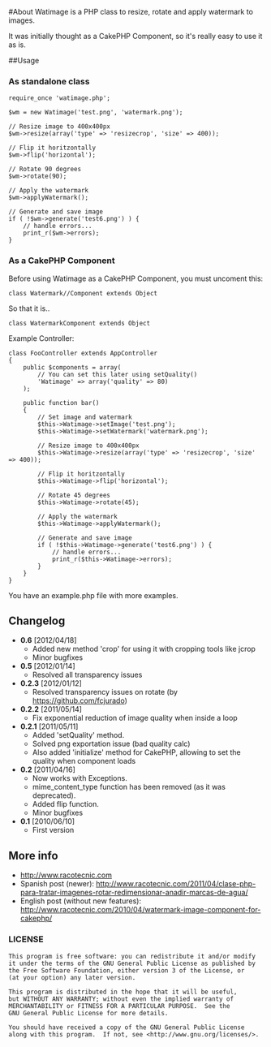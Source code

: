 #About
Watimage is a PHP class to resize, rotate and apply watermark to images.

It was initially thought as a CakePHP Component, so it's really easy to use it as is.


##Usage

### As standalone class

```
require_once 'watimage.php';

$wm = new Watimage('test.png', 'watermark.png');

// Resize image to 400x400px
$wm->resize(array('type' => 'resizecrop', 'size' => 400));

// Flip it horitzontally
$wm->flip('horizontal');

// Rotate 90 degrees
$wm->rotate(90);

// Apply the watermark
$wm->applyWatermark();

// Generate and save image
if ( !$wm->generate('test6.png') ) {
	// handle errors...
	print_r($wm->errors);
}
```

### As a CakePHP Component

Before using Watimage as a CakePHP Component, you must uncoment this:

```
class Watermark//Component extends Object
```

So that it is..

```
class WatermarkComponent extends Object
```

Example Controller:

```
class FooController extends AppController
{
	public $components = array(
		// You can set this later using setQuality()
		'Watimage' => array('quality' => 80)
	);
	
	public function bar()
	{
		// Set image and watermark
		$this->Watimage->setImage('test.png');
		$this->Watimage->setWatermark('watermark.png');

		// Resize image to 400x400px
		$this->Watimage->resize(array('type' => 'resizecrop', 'size' => 400));

		// Flip it horitzontally
		$this->Watimage->flip('horizontal');

		// Rotate 45 degrees
		$this->Watimage->rotate(45);

		// Apply the watermark
		$this->Watimage->applyWatermark();

		// Generate and save image
		if ( !$this->Watimage->generate('test6.png') ) {
			// handle errors...
			print_r($this->Watimage->errors);
		}
	}
}
```

You have an example.php file with more examples.

## Changelog

* **0.6** [2012/04/18] 
	* Added new method 'crop' for using it with cropping tools like jcrop
	* Minor bugfixes
* **0.5** [2012/01/14] 
	* Resolved all transparency issues
* **0.2.3** [2012/01/12]
	* Resolved transparency issues on rotate (by https://github.com/fcjurado)
* **0.2.2** [2011/05/14]
	* Fix exponential reduction of image quality when inside a loop
* **0.2.1** [2011/05/11]
	* Added 'setQuality' method. 
 	* Solved png exportation issue (bad quality calc)
	* Also added 'initialize' method for CakePHP, allowing to set the quality when component loads
* **0.2** [2011/04/16]
	* Now works with Exceptions. 
	* mime_content_type function has been removed (as it was deprecated).
	* Added flip function. 
	* Minor bugfixes
* **0.1** [2010/06/10]
	* First version


## More info

* http://www.racotecnic.com
* Spanish post (newer): http://www.racotecnic.com/2011/04/clase-php-para-tratar-imagenes-rotar-redimensionar-anadir-marcas-de-agua/
* English post (without new features): http://www.racotecnic.com/2010/04/watermark-image-component-for-cakephp/

### LICENSE

    This program is free software: you can redistribute it and/or modify
    it under the terms of the GNU General Public License as published by
    the Free Software Foundation, either version 3 of the License, or
    (at your option) any later version.

    This program is distributed in the hope that it will be useful,
    but WITHOUT ANY WARRANTY; without even the implied warranty of
    MERCHANTABILITY or FITNESS FOR A PARTICULAR PURPOSE.  See the
    GNU General Public License for more details.

    You should have received a copy of the GNU General Public License
    along with this program.  If not, see <http://www.gnu.org/licenses/>.
